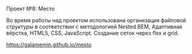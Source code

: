 Проект №8: Место


Во время работы над проектом использована организация файловой структуры в соответствии с методологией Nested BEM, Адаптивная вёрстка, HTML5, CSS, JavaScript.
Создание сеток через flex и grid.

https://galamemin.github.io/mesto